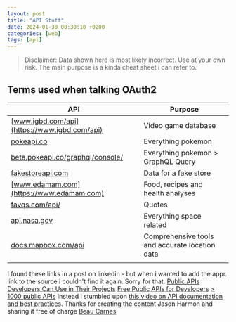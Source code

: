 ```yaml
---
layout: post
title: "API Stuff"
date: 2024-01-30 00:30:10 +0200
categories: [web]
tags: [api]
---
```


> Disclaimer: Data shown here is most likely incorrect.
> Use at your own risk.
> The main purpose is a kinda cheat sheet i can refer to.

## Terms used when talking OAuth2

| API                                                                          | Purpose                                        |
| ---------------------------------------------------------------------------- | ---------------------------------------------- |
| [www.igbd.com/api](https://www.igbd.com/api)                                 | Video game database                            |
| [pokeapi.co](https://pokeapi.co)                                             | Everything pokemon                             |
| [beta.pokeapi.co/graphql/console/](https://beta.pokeapi.co/graphql/console/) | Everything pokemon > GraphQL Query             |
| [fakestoreapi.com](https://fakestoreapi.com)                                 | Data for a fake store                          |
| [www.edamam.com](https://www.edamam.com)                                     | Food, recipes and health analyses              |
| [favqs.com/api/](https://favqs.com/api/)                                     | Quotes                                         |
| [api.nasa.gov](https://api.nasa.gov)                                         | Everything space related                       |
| [docs.mapbox.com/api](https://docs.mapbox.com/api)                           | Comprehensive tools and accurate location data |
| []()                                                                             |                                                |

I found these links in a post on linkedin - but when i wanted to add the appr. link to the source i couldn't find it again. Sorry for that.
[Public APIs Developers Can Use in Their Projects](https://www.freecodecamp.org/news/public-apis-for-developers/)
[Free Public APIs for Developers](https://rapidapi.com/collection/list-of-free-apis)
[> 1000 public APIs](https://github.com/public-apis/public-apis)
Instead i stumbled upon [this video on API documentation and best practices](https://www.linkedin.com/posts/free-code-camp_api-documentation-best-practices-course-activity-7156300855208538112-8lPj?utm_source=share&utm_medium=member_desktop). Thanks for creating the content Jason Harmon and sharing it free of charge [Beau Carnes](https://www.freecodecamp.org/news/author/beau/)
